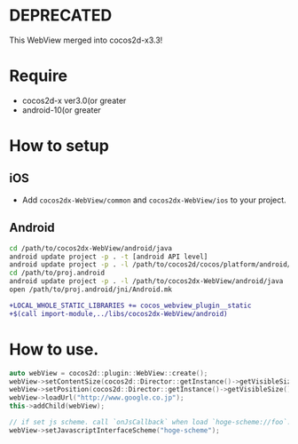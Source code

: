 # DEPRECATED
This WebView merged into cocos2d-x3.3!

# Require
* cocos2d-x ver3.0(or greater
* android-10(or greater

# How to setup
## iOS
* Add `cocos2dx-WebView/common` and `cocos2dx-WebView/ios` to your project.

## Android
```sh
cd /path/to/cocos2dx-WebView/android/java
android update project -p . -t [android API level]
android update project -p . -l /path/to/cocos2d/cocos/platform/android/java
cd /path/to/proj.android
android update project -p . -l /path/to/cocos2dx-WebView/android/java
open /path/to/proj.android/jni/Android.mk
```

```diff
+LOCAL_WHOLE_STATIC_LIBRARIES += cocos_webview_plugin__static
+$(call import-module,../libs/cocos2dx-WebView/android)
```

# How to use.
```cpp
auto webView = cocos2d::plugin::WebView::create();
webView->setContentSize(cocos2d::Director::getInstance()->getVisibleSize());
webView->setPosition(cocos2d::Director::getInstance()->getVisibleSize() / 2);
webView->loadUrl("http://www.google.co.jp");
this->addChild(webView);

// if set js scheme. call `onJsCallback` when load `hoge-scheme://foo`.
webView->setJavascriptInterfaceScheme("hoge-scheme");
```
